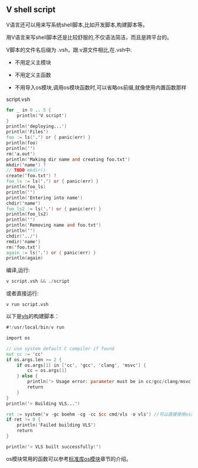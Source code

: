 ## V shell script

V语言还可以用来写系统shell脚本,比如开发脚本,构建脚本等。

用V语言来写shell脚本还是比较舒服的,不仅语法简洁，而且是跨平台的。

V脚本的文件名后缀为 .vsh，跟.v源文件相比,在.vsh中:

- 不用定义主模块

- 不用定义主函数

- 不用导入os模块,调用os模块函数时,可以省略os前缀,就像使用内置函数那样

script.vsh

```v
for _ in 0 .. 5 {
	println('V script')
}
println('deploying...')
println('Files')
foo := ls('.') or { panic(err) }
println(foo)
println('')
rm('a.out')
println('Making dir name and creating foo.txt')
mkdir('name') ?
// TODO mkdir()
create('foo.txt') ?
foo_ls := ls('.') or { panic(err) }
println(foo_ls)
println('')
println('Entering into name')
chdir('name')
foo_ls2 := ls('.') or { panic(err) }
println(foo_ls2)
println('')
println('Removing name and foo.txt')
println('')
chdir('../')
rmdir('name')
rm('foo.txt')
again := ls('.') or { panic(err) }
println(again)

```

编译,运行:

```v
v script.vsh && ./script
```

或者直接运行:

```
v run script.vsh
```

以下是[vls](https://github.com/vlang/vls)的构建脚本：

```v
#!/usr/local/bin/v run

import os

// use system default C compiler if found
mut cc := 'cc'
if os.args.len >= 2 {
	if os.args[1] in ['cc', 'gcc', 'clang', 'msvc'] {
		cc = os.args[1]
	} else {
		println('> Usage error: parameter must be in cc/gcc/clang/msvc')
		return
	}
}
println('> Building VLS...')

ret := system('v -gc boehm -cg -cc $cc cmd/vls -o vls')	//可以直接使用os模块内部的函数，就像内置函数那样，不用模块前缀
if ret != 0 {
	println('Failed building VLS')
	return
}

println('> VLS built successfully!')

```

os模块常用的函数可以参考[标准库os模块](std_os.md)章节的介绍。